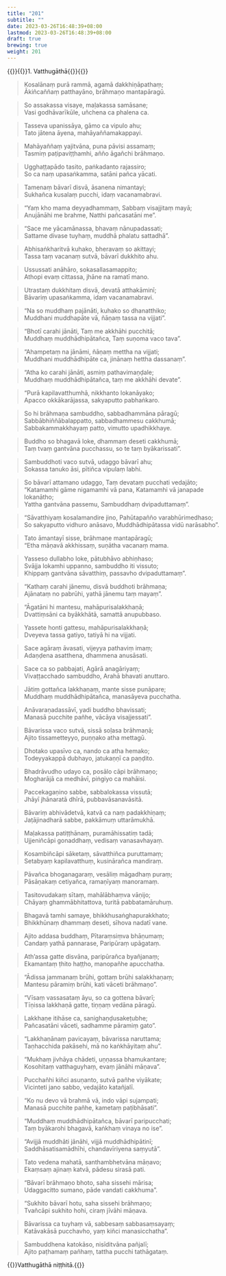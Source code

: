 ```yaml
---
title: "201"
subtitle: ""
date: 2023-03-26T16:48:39+08:00
lastmod: 2023-03-26T16:48:39+08:00
draft: true
brewing: true
weight: 201
---
```


{{<subtitle>}}{{<suttalink src="cnd1">}}1. Vatthugāthā{{</suttalink>}}{{</subtitle>}}

> Kosalānaṃ purā rammā, agamā dakkhiṇāpathaṃ;  
> Ākiñcaññaṃ patthayāno, brāhmaṇo mantapāragū.

> So assakassa visaye, maḷakassa samāsane;  
> Vasi godhāvarīkūle, uñchena ca phalena ca.

> Tasseva upanissāya, gāmo ca vipulo ahu;  
> Tato jātena āyena, mahāyaññamakappayi.

> Mahāyaññaṃ yajitvāna, puna pāvisi assamaṃ;  
> Tasmiṃ paṭipaviṭṭhamhi, añño āgañchi brāhmaṇo.

> Ugghaṭṭapādo tasito, paṅkadanto rajassiro;  
> So ca naṃ upasaṅkamma, satāni pañca yācati.

> Tamenaṃ bāvarī disvā, āsanena nimantayi;  
> Sukhañca kusalaṃ pucchi, idaṃ vacanamabravi.

> “Yaṃ kho mama deyyadhammaṃ, Sabbaṃ visajjitaṃ mayā;  
> Anujānāhi me brahme, Natthi pañcasatāni me”.

> “Sace me yācamānassa, bhavaṃ nānupadassati;  
> Sattame divase tuyhaṃ, muddhā phalatu sattadhā”.

> Abhisaṅkharitvā kuhako, bheravaṃ so akittayi;  
> Tassa taṃ vacanaṃ sutvā, bāvarī dukkhito ahu.

> Ussussati anāhāro, sokasallasamappito;  
> Athopi evaṃ cittassa, jhāne na ramatī mano.

> Utrastaṃ dukkhitaṃ disvā, devatā atthakāminī;  
> Bāvariṃ upasaṅkamma, idaṃ vacanamabravi.

> “Na so muddhaṃ pajānāti, kuhako so dhanatthiko;  
> Muddhani muddhapāte vā, ñāṇaṃ tassa na vijjati”.

> “Bhotī carahi jānāti, Taṃ me akkhāhi pucchitā;  
> Muddhaṃ muddhādhipātañca, Taṃ suṇoma vaco tava”.

> “Ahampetaṃ na jānāmi, ñāṇaṃ mettha na vijjati;  
> Muddhani muddhādhipāte ca, jinānaṃ hettha dassanaṃ”.

> “Atha ko carahi jānāti, asmiṃ pathavimaṇḍale;  
> Muddhaṃ muddhādhipātañca, taṃ me akkhāhi devate”.

> “Purā kapilavatthumhā, nikkhanto lokanāyako;  
> Apacco okkākarājassa, sakyaputto pabhaṅkaro.

> So hi brāhmaṇa sambuddho, sabbadhammāna pāragū;  
> Sabbābhiññābalappatto, sabbadhammesu cakkhumā;  
> Sabbakammakkhayaṃ patto, vimutto upadhikkhaye.

> Buddho so bhagavā loke, dhammaṃ deseti cakkhumā;  
> Taṃ tvaṃ gantvāna pucchassu, so te taṃ byākarissati”.

> Sambuddhoti vaco sutvā, udaggo bāvarī ahu;  
> Sokassa tanuko āsi, pītiñca vipulaṃ labhi.

> So bāvarī attamano udaggo, Taṃ devataṃ pucchati vedajāto;  
> “Katamamhi gāme nigamamhi vā pana, Katamamhi vā janapade lokanātho;  
> Yattha gantvāna passemu, Sambuddhaṃ dvipaduttamaṃ”.

> “Sāvatthiyaṃ kosalamandire jino, Pahūtapañño varabhūrimedhaso;  
> So sakyaputto vidhuro anāsavo, Muddhādhipātassa vidū narāsabho”.

> Tato āmantayī sisse, brāhmaṇe mantapāragū;  
> “Etha māṇavā akkhissaṃ, suṇātha vacanaṃ mama.

> Yasseso dullabho loke, pātubhāvo abhiṇhaso;  
> Svājja lokamhi uppanno, sambuddho iti vissuto;  
> Khippaṃ gantvāna sāvatthiṃ, passavho dvipaduttamaṃ”.

> “Kathaṃ carahi jānemu, disvā buddhoti brāhmaṇa;  
> Ajānataṃ no pabrūhi, yathā jānemu taṃ mayaṃ”.

> “Āgatāni hi mantesu, mahāpurisalakkhaṇā;  
> Dvattiṃsāni ca byākkhātā, samattā anupubbaso.

> Yassete honti gattesu, mahāpurisalakkhaṇā;  
> Dveyeva tassa gatiyo, tatiyā hi na vijjati.

> Sace agāraṃ āvasati, vijeyya pathaviṃ imaṃ;  
> Adaṇḍena asatthena, dhammena anusāsati.

> Sace ca so pabbajati, Agārā anagāriyaṃ;  
> Vivaṭṭacchado sambuddho, Arahā bhavati anuttaro.

> Jātiṃ gottañca lakkhaṇaṃ, mante sisse punāpare;  
> Muddhaṃ muddhādhipātañca, manasāyeva pucchatha.

> Anāvaraṇadassāvī, yadi buddho bhavissati;  
> Manasā pucchite pañhe, vācāya visajjessati”.

> Bāvarissa vaco sutvā, sissā soḷasa brāhmaṇā;  
> Ajito tissametteyyo, puṇṇako atha mettagū.

> Dhotako upasīvo ca, nando ca atha hemako;  
> Todeyyakappā dubhayo, jatukaṇṇī ca paṇḍito.

> Bhadrāvudho udayo ca, posālo cāpi brāhmaṇo;  
> Mogharājā ca medhāvī, piṅgiyo ca mahāisi.

> Paccekagaṇino sabbe, sabbalokassa vissutā;  
> Jhāyī jhānaratā dhīrā, pubbavāsanavāsitā.

> Bāvariṃ abhivādetvā, katvā ca naṃ padakkhiṇaṃ;  
> Jaṭājinadharā sabbe, pakkāmuṃ uttarāmukhā.

> Maḷakassa patiṭṭhānaṃ, puramāhissatiṃ tadā;  
> Ujjeniñcāpi gonaddhaṃ, vedisaṃ vanasavhayaṃ.

> Kosambiñcāpi sāketaṃ, sāvatthiñca puruttamaṃ;  
> Setabyaṃ kapilavatthuṃ, kusinārañca mandiraṃ.

> Pāvañca bhoganagaraṃ, vesāliṃ māgadhaṃ puraṃ;  
> Pāsāṇakaṃ cetiyañca, ramaṇīyaṃ manoramaṃ.

> Tasitovudakaṃ sītaṃ, mahālābhaṃva vāṇijo;  
> Chāyaṃ ghammābhitattova, turitā pabbatamāruhuṃ.

> Bhagavā tamhi samaye, bhikkhusaṅghapurakkhato;  
> Bhikkhūnaṃ dhammaṃ deseti, sīhova nadatī vane.

> Ajito addasa buddhaṃ, Pītaraṃsiṃva bhāṇumaṃ;  
> Candaṃ yathā pannarase, Paripūraṃ upāgataṃ.

> Ath’assa gatte disvāna, paripūrañca byañjanaṃ;  
> Ekamantaṃ ṭhito haṭṭho, manopañhe apucchatha.

> “Ādissa jammanaṃ brūhi, gottaṃ brūhi salakkhaṇaṃ;  
> Mantesu pāramiṃ brūhi, kati vāceti brāhmaṇo”.

> “Vīsaṃ vassasataṃ āyu, so ca gottena bāvarī;  
> Tīṇissa lakkhaṇā gatte, tiṇṇaṃ vedāna pāragū.

> Lakkhaṇe itihāse ca, sanighaṇḍusakeṭubhe;  
> Pañcasatāni vāceti, sadhamme pāramiṃ gato”.

> “Lakkhaṇānaṃ pavicayaṃ, bāvarissa naruttama;  
> Taṇhacchida pakāsehi, mā no kaṅkhāyitaṃ ahu”.

> “Mukhaṃ jivhāya chādeti, uṇṇassa bhamukantare;  
> Kosohitaṃ vatthaguyhaṃ, evaṃ jānāhi māṇava”.

> Pucchañhi kiñci asuṇanto, sutvā pañhe viyākate;  
> Vicinteti jano sabbo, vedajāto katañjalī.

> “Ko nu devo vā brahmā vā, indo vāpi sujampati;  
> Manasā pucchite pañhe, kametaṃ paṭibhāsati”.

> “Muddhaṃ muddhādhipātañca, bāvarī paripucchati;  
> Taṃ byākarohi bhagavā, kaṅkhaṃ vinaya no ise”.

> “Avijjā muddhāti jānāhi, vijjā muddhādhipātinī;  
> Saddhāsatisamādhīhi, chandavīriyena saṃyutā”.

> Tato vedena mahatā, santhambhetvāna māṇavo;  
> Ekaṃsaṃ ajinaṃ katvā, pādesu sirasā pati.

> “Bāvarī brāhmaṇo bhoto, saha sissehi mārisa;  
> Udaggacitto sumano, pāde vandati cakkhuma”.

> “Sukhito bāvarī hotu, saha sissehi brāhmaṇo;  
> Tvañcāpi sukhito hohi, ciraṃ jīvāhi māṇava.

> Bāvarissa ca tuyhaṃ vā, sabbesaṃ sabbasaṃsayaṃ;  
> Katāvakāsā pucchavho, yaṃ kiñci manasicchatha”.

> Sambuddhena katokāso, nisīditvāna pañjalī;  
> Ajito paṭhamaṃ pañhaṃ, tattha pucchi tathāgataṃ.

{{<eof>}}Vatthugāthā niṭṭhitā.{{</eof>}}